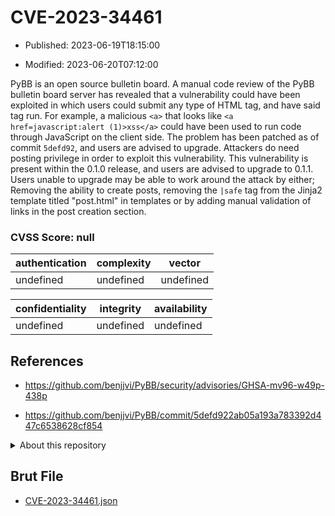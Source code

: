 # CVE-2023-34461

- Published: 2023-06-19T18:15:00

- Modified: 2023-06-20T07:12:00

PyBB is an open source bulletin board. A manual code review of the PyBB bulletin board server has revealed that a vulnerability could have been exploited in which users could submit any type of HTML tag, and have said tag run. For example, a malicious `<a>` that looks like ```<a href=javascript:alert (1)>xss</a>``` could have been used to run code through JavaScript on the client side. The problem has been patched as of commit `5defd92`, and users are advised to upgrade. Attackers do need posting privilege in order to exploit this vulnerability. This vulnerability is present within the 0.1.0 release, and users are advised to upgrade to 0.1.1. Users unable to upgrade may be able to work around the attack by either; Removing the ability to create posts, removing the `|safe` tag from the Jinja2 template titled "post.html" in templates or by adding manual validation of links in the post creation section.

### CVSS Score: **null**

| authentication | complexity | vector |
| --- | --- | --- |
| undefined | undefined | undefined |

| confidentiality | integrity | availability |
| --- | --- | --- |
| undefined | undefined | undefined |

## References

* https://github.com/benjjvi/PyBB/security/advisories/GHSA-mv96-w49p-438p

* https://github.com/benjjvi/PyBB/commit/5defd922ab05a193a783392d447c6538628cf854

<details>
<summary>About this repository</summary> 

  This repository is part of the project [Live Hack CVE](https://github.com/Live-Hack-CVE). Main website can be found [www.live-hack.org](https://www.live-hack.org) 
  
  Made by [Sn0wAlice](https://github.com/Sn0wAlice) for the people that care about security and need to have a feed of the latest CVEs. Hope you enjoy it, don't forget to star the repo and follow me on [Twitter](https://twitter.com/Sn0wAlice) and [Github](https://github.com/Sn0wAlice). And that is my [personnal website](https://www.alice-snow.me/)

  - [Home Page](https://github.com/Live-Hack-CVE)
  - [Framework](https://github.com/Live-Hack-CVE/cve-framework)
  - [CVE database](https://github.com/Live-Hack-CVE/full_database)
  - [Changelog](https://github.com/Live-Hack-CVE/Changelog)
</details>

## Brut File

* [CVE-2023-34461.json](https://raw.githubusercontent.com/Live-Hack-CVE/full_database/main/cves/2023/CVE-2023-34461.json)

